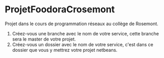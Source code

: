 # ProjetFoodoraCrosemont
Projet dans le cours de programmation réseaux au collège de Rosemont.

1. Créez-vous une branche avec le nom de votre service, cette branche sera le master de votre projet.
2. Créez-vous un dossier avec le nom de votre service, c'est dans ce dossier que vous y mettrez votre projet netbeans.
